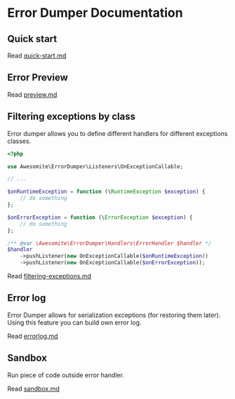 # Error Dumper Documentation

## Quick start

Read [quick-start.md](quick-start.md)

## Error Preview

Read [preview.md](preview.md)

## Filtering exceptions by class

Error dumper allows you to define different handlers for different exceptions classes.

```php
<?php

use Awesomite\ErrorDumper\Listeners\OnExceptionCallable;

// ...

$onRuntimeException = function (\RuntimeException $exception) {
    // do something
};

$onErrorException = function (\ErrorException $exception) {
    // do something
};

/** @var \Awesomite\ErrorDumper\Handlers\ErrorHandler $handler */
$handler
    ->pushListener(new OnExceptionCallable($onRuntimeException))
    ->pushListener(new OnExceptionCallable($onErrorException));
```

Read [filtering-exceptions.md](filtering-exceptions.md)


## Error log

Error Dumper allows for serialization exceptions (for restoring them later).
Using this feature you can build own error log.

Read [errorlog.md](errorlog.md)

## Sandbox

Run piece of code outside error handler.

Read [sandbox.md](sandbox.md)
